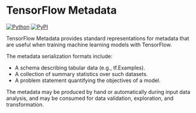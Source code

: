 # TensorFlow Metadata

[![Python](https://img.shields.io/badge/python%20-3.8%7C3.9%7C3.10-blue)](https://github.com/tensorflow/metadata)
[![PyPI](https://badge.fury.io/py/tensorflow-metadata.svg)](https://badge.fury.io/py/tensorflow-metadata)

TensorFlow Metadata provides standard representations for metadata that are
useful when training machine learning models with TensorFlow.

The metadata serialization formats include:

* A schema describing tabular data (e.g., tf.Examples).
* A collection of summary statistics over such datasets.
* A problem statement quantifying the objectives of a model.

The metadata may be produced by hand or automatically during input data
analysis, and may be consumed for data validation, exploration, and
transformation.
